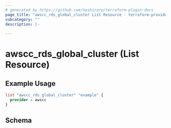 ```yaml
---
# generated by https://github.com/hashicorp/terraform-plugin-docs
page_title: "awscc_rds_global_cluster List Resource - terraform-provider-awscc"
subcategory: ""
description: |-
  
---
```


# awscc_rds_global_cluster (List Resource)



## Example Usage

```terraform
list "awscc_rds_global_cluster" "example" {
  provider = awscc
}
```

<!-- schema generated by tfplugindocs -->
## Schema
